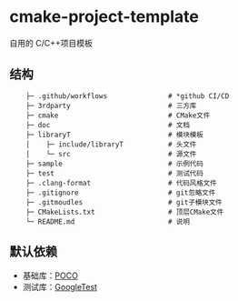 # cmake-project-template

自用的 C/C++项目模板

## 结构

```
    ├─ .github/workflows               # *github CI/CD
    ├─ 3rdparty                        # 三方库
    ├─ cmake                           # CMake文件
    ├─ doc                             # 文档
    ├─ libraryT                        # 模块模板
    │    ├─ include/libraryT           # 头文件
    │    └─ src                        # 源文件
    ├─ sample                          # 示例代码
    ├─ test                            # 测试代码
    ├─ .clang-format                   # 代码风格文件
    ├─ .gitignore                      # git忽略文件
    ├─ .gitmoudles                     # git子模块文件
    ├─ CMakeLists.txt                  # 顶层CMake文件
    └─ README.md                       # 说明
```

## 默认依赖

- 基础库：[POCO](https://github.com/pocoproject/poco.git)
- 测试库：[GoogleTest](https://github.com/google/googletest.git)